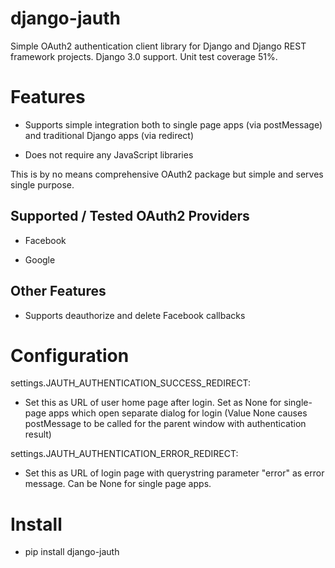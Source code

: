 django-jauth
============

Simple OAuth2 authentication client library for Django and Django REST framework projects. Django 3.0 support. Unit test coverage 51%.


Features
========

* Supports simple integration both to single page apps (via postMessage) and traditional Django apps (via redirect)

* Does not require any JavaScript libraries

This is by no means comprehensive OAuth2 package but simple and serves single purpose.

## Supported / Tested OAuth2 Providers

* Facebook

* Google

## Other Features

* Supports deauthorize and delete Facebook callbacks
 

Configuration
=============

settings.JAUTH_AUTHENTICATION_SUCCESS_REDIRECT:

* Set this as URL of user home page after login. Set as None for single-page apps which open separate dialog for login (Value None causes postMessage to be called for the parent window with authentication result)

settings.JAUTH_AUTHENTICATION_ERROR_REDIRECT:

* Set this as URL of login page with querystring parameter "error" as error message. Can be None for single page apps.


Install
=======

* pip install django-jauth

